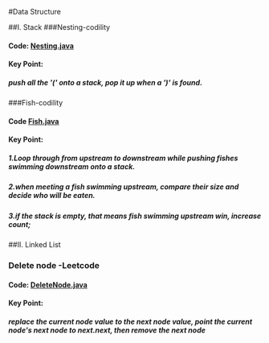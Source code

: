#Data Structure

##I. Stack
###Nesting-codility
#### Code: [Nesting.java](/data-structure/Nesting.java) 
#### Key Point:
##### push all the '(' onto a stack, pop it up when a ')' is found.

###Fish-codility
#### Code [Fish.java](/data-structure/Fish.java)
#### Key Point:
##### 1.Loop through from upstream to downstream while pushing fishes swimming downstream onto a stack.
##### 2.when meeting a fish swimming upstream, compare their size and decide who will be eaten.
##### 3.if the stack is empty, that means fish swimming upstream win, increase count;

##II. Linked List
### Delete node -Leetcode
#### Code: [DeleteNode.java](/data-structure/Deletenode.java)
#### Key Point:
##### replace the current node value to the next node value, point the current node's next node to next.next, then remove the next node